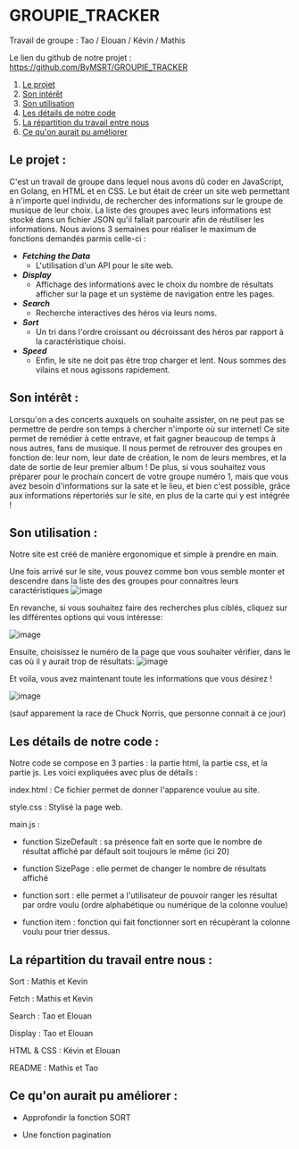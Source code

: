 # GROUPIE_TRACKER


Travail de groupe :  Tao / Elouan / Kévin / Mathis

Le lien du github de notre projet : https://github.com/ByMSRT/GROUPIE_TRACKER


1) [Le projet](#projet)
2) [Son intérêt](#interet)
3) [Son utilisation](#utilisation)
4) [Les détails de notre code](#detail)
5) [La répartition du travail entre nous](#reparti)
4) [Ce qu'on aurait pu améliorer](#ameliorer)


## Le projet : <a id="projet"></a>


C'est un travail de groupe dans lequel nous avons dû coder en JavaScript, en Golang, en HTML et en CSS. Le but était de créer un site web permettant à n'importe quel individu, de rechercher des informations sur le groupe de musique de leur choix. La liste des groupes avec leurs informations est stocké dans un fichier JSON qu'il fallait parcourir afin de réutiliser les informations. Nous avions 3 semaines pour réaliser le maximum de fonctions demandés parmis celle-ci :

- ***Fetching the Data***   
    - L'utilisation d'un API pour le site web.
- ***Display***
    - Affichage des informations avec le choix du nombre de résultats afficher sur la page et un système de navigation entre les pages.
- ***Search***
    - Recherche interactives des héros via leurs noms.
- ***Sort***
    - Un tri dans l'ordre croissant ou décroissant des héros par rapport à la caractéristique choisi.
- ***Speed*** 
    - Enfin, le site ne doit pas être trop charger et lent. Nous sommes des vilains et nous agissons rapidement.


## Son intérêt : <a id="interet"></a>


Lorsqu'on a des concerts auxquels on souhaite assister, on ne peut pas se permettre de perdre son temps à chercher n'importe où sur internet! Ce site permet de remédier à cette entrave, et fait gagner beaucoup de temps à nous autres, fans de musique. Il nous permet de retrouver des groupes en fonction de: leur nom, leur date de création, le nom de leurs membres, et la date de sortie de leur premier album !
De plus, si vous souhaitez vous préparer pour le prochain concert de votre groupe numéro 1, mais que vous avez besoin d'informations sur la sate et le lieu, et bien c'est possible, grâce aux informations répertoriés sur le site, en plus de la carte qui y est intégrée !


## Son utilisation : <a id="utilisation"></a>


Notre site est créé de manière ergonomique et simple à prendre en main.

Une fois arrivé sur le site, vous pouvez comme bon vous semble monter et descendre dans la liste des des groupes pour connaitres leurs caractéristiques 
![image](https://media.discordapp.net/attachments/408320873876160522/839029999205613578/unknown.png?width=1440&height=635)

En revanche, si vous souhaitez faire des recherches plus ciblés, cliquez sur les différentes options qui vous intéresse:

![image](https://cdn.discordapp.com/attachments/408320873876160522/839029623617617930/unknown.png)

Ensuite, choisissez le numéro de la page que vous souhaiter vérifier, dans le cas où il y aurait trop de résultats:
![image](https://media.discordapp.net/attachments/408320873876160522/829392050461868042/image0.png)

Et voila, vous avez maintenant toute les informations que vous désirez !

![image](https://media.discordapp.net/attachments/408320873876160522/829392426833412126/unknown.png?width=1440&height=140)

 (sauf apparement la race de Chuck Norris, que personne connait à ce jour)


## Les détails de notre code : <a id="detail"></a>

Notre code se compose en 3 parties : la partie html, la partie css, et la partie js. Les voici expliquées avec plus de détails :

index.html : Ce fichier permet de donner l'apparence voulue au site. 


style.css : Stylisé la page web.


main.js : 


* function SizeDefault : sa présence fait en sorte que le nombre de résultat affiché par défault soit toujours le même (ici 20)

* function SizePage : elle permet de changer le nombre de résultats affiché

* function sort : elle permet a l'utilisateur de pouvoir ranger les résultat par ordre voulu (ordre alphabétique ou numérique de la colonne voulue)

* function item : fonction qui fait fonctionner sort en récupèrant la colonne voulu pour trier dessus.




## La répartition du travail entre nous : <a id="reparti"></a>

Sort : Mathis et Kevin

Fetch : Mathis et Kevin

Search : Tao et Elouan

Display : Tao et Elouan

HTML & CSS : Kévin et Elouan

README : Mathis et Tao

## Ce qu'on aurait pu améliorer : <a id="ameliorer"></a>

* Approfondir la fonction SORT

* Une fonction pagination